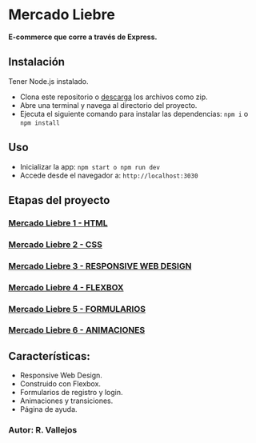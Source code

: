 # Mercado Liebre

**E-commerce que corre a través de Express.**
## Instalación

Tener Node.js instalado.

- Clona este repositorio o [descarga](https://github.com/x-Fenix-x/MercadoLiebre/archive/refs/heads/master.zip) los archivos como zip.
- Abre una terminal y navega al directorio del proyecto.
- Ejecuta el siguiente comando para instalar las dependencias: `npm i` o `npm install`

## Uso
- Inicializar la app:
`npm start o npm run dev`
- Accede desde el navegador a:
`http://localhost:3030`


## Etapas del proyecto

### [Mercado Liebre 1 - HTML](https://github.com/x-Fenix-x/MercadoLiebre/tree/estructuraWeb)
### [Mercado Liebre 2 - CSS](https://github.com/x-Fenix-x/MercadoLiebre/tree/estilosHeaderFooter)
### [Mercado Liebre 3 - RESPONSIVE WEB DESIGN](https://github.com/x-Fenix-x/MercadoLiebre/tree/responsiveDesign)
### [Mercado Liebre 4 - FLEXBOX](https://github.com/x-Fenix-x/MercadoLiebre/tree/flexbox)
### [Mercado Liebre 5 - FORMULARIOS](https://github.com/x-Fenix-x/MercadoLiebre/tree/formularios)
### [Mercado Liebre 6 - ANIMACIONES](https://github.com/x-Fenix-x/MercadoLiebre/tree/animaciones)

## Características:

- Responsive Web Design.
- Construido con Flexbox.
- Formularios de registro y login.
- Animaciones y transiciones.
- Página de ayuda.

### Autor: R. Vallejos